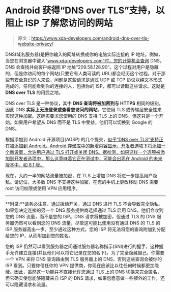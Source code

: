 # Android 获得“DNS over TLS”支持，以阻止 ISP 了解您访问的网站

> 原文：<https://www.xda-developers.com/android-dns-over-tls-website-privacy/>

DNS(域名服务器)是把你输入的网址转换成你的电脑实际连接的 IP 地址。例如，当您在浏览器中键入“www.xda-developers.com”时，您的计算机会查询 DNS，DNS 会查找并向客户端返回 IP 地址“209.58.128.90”。这个过程对用户是隐藏的，但是你访问的每个网站(只要它有人类可读的 URL)都会经历这个过程。对于那些有安全意识的人来说，问题是这些请求是通过 UDP 或 TCP 协议以纯文本形式完成的，任何能看到你的连接的人，包括你的 ISP，都可以读取这些请求。这就是 **DNS over TLS** 的用武之地。

DNS over TLS 是一种协议，其中 **DNS 查询将被加密到与 HTTPS** 相同的级别，因此 DNS **实际上无法登录或查看您访问的网站**。它使用 TLS 或传输层安全性来实现这种加密。这确实要求您使用的 DNS 支持 TLS 上的 DNS，但这只是一个开始。如果用户希望从 DNS 而不是 TLS 中受益，他们可以切换到 Google 的 DNS。

根据添加到 Android 开源项目(AOSP) 的几个提交，[似乎“DNS over TLS”支持正在被添加到 Android。Android 存储库中的新增内容显示，开发者选项下将添加一个新设置，允许用户通过 TLS 打开或关闭 DNS。据推测，如果这样一个选项被添加到开发者选项中，那么这意味着它正在测试中，可能会出现在 Android 的未来版本中，如 8.1 版。](https://android-review.googlesource.com/#/q/topic:dns-dev-opt+(status:open+OR+status:merged))

现在，大约一半的网站流量被加密，在 TLS 上增加 DNS 将进一步提高用户隐私。请记住，大多数 DNS 不支持这种加密，在您的手机上更改移动 DNS 需要 root 访问权限或使用 VPN 应用程序。

* * *

**附录:**请务必注意，通过拨动开关，通过 DNS 进行 TLS 不会导致完全隐私。如果您决定连接的另一个 DNS 服务提供商选择通过 TLS 启用 DNS，他们会收到您的 DNS 流量，而不是您的 ISP。DNS 请求将被加密，但通过 TLS 的 DNS 服务器仍然可以看到您的 DNS 流量，尽管这可能比使用没有通过 DNS 的 TLS 的 ISP 服务器高出一步。至少通过这种方式，您的 ISP 将无法将您的查询附加到分配给您的 IP，从而附加到您的姓名。

您的 ISP 仍然可以看到服务器之间通过服务器名称指示(SNI)进行的握手，这种握手允许建立连接(并且他们可以将它记录在您的名下)。为了完全隐藏自己，你需要一个 VPN 来将 DNS 查询路由到 TLS 服务器上的 DNS，否则这些查询会被你的 ISP 看到。只要你信任你的 VPN 提供商，你现在应该比以往任何时候都更加隐蔽。因此，虽然这一功能并不直接允许您通过 TLS 上的 DNS 切换来完全匿名，但它确实使您能够隐藏来自 ISP 的 DNS 请求，如果您愿意做一些额外的工作，还可以隐藏请求和流量。